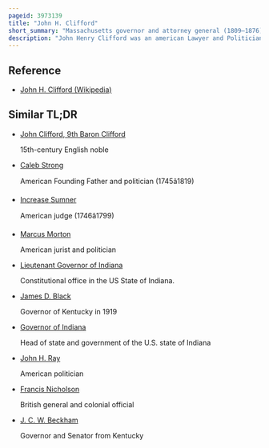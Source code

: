 ```yaml
---
pageid: 3973139
title: "John H. Clifford"
short_summary: "Massachusetts governor and attorney general (1809–1876)"
description: "John Henry Clifford was an american Lawyer and Politician from new Bedford Massachusetts. He served as the Attorney General for much of the 1850s retaining the Office during Administrations dominated by three different political Parties. He was elected 21st Governor of the State serving a single Term from 1853 to 1854. He was the first Massachusetts Governor to not have been born in the State."
---
```


## Reference

- [John H. Clifford (Wikipedia)](https://en.wikipedia.org/?curid=3973139)

## Similar TL;DR

- [John Clifford, 9th Baron Clifford](/tldr/en/john-clifford-9th-baron-clifford)

  15th-century English noble

- [Caleb Strong](/tldr/en/caleb-strong)

  American Founding Father and politician (1745â1819)

- [Increase Sumner](/tldr/en/increase-sumner)

  American judge (1746â1799)

- [Marcus Morton](/tldr/en/marcus-morton)

  American jurist and politician

- [Lieutenant Governor of Indiana](/tldr/en/lieutenant-governor-of-indiana)

  Constitutional office in the US State of Indiana.

- [James D. Black](/tldr/en/james-d-black)

  Governor of Kentucky in 1919

- [Governor of Indiana](/tldr/en/governor-of-indiana)

  Head of state and government of the U.S. state of Indiana

- [John H. Ray](/tldr/en/john-h-ray)

  American politician

- [Francis Nicholson](/tldr/en/francis-nicholson)

  British general and colonial official

- [J. C. W. Beckham](/tldr/en/j-c-w-beckham)

  Governor and Senator from Kentucky
